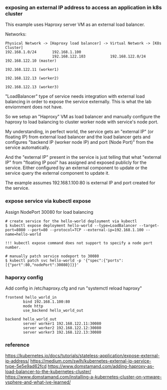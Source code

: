 ### exposing an external IP address to access an application in k8s cluster

This example uses Haproxy server VM as an external load balancer.

Networks:
```
Physical Network -> [Haproxy load balancer] -> Virtual Network -> [K8s Cluster]
192.168.1.0/24       192.168.1.100
                     192.168.122.103           192.168.122.0/24    192.168.122.10 (master)
                                                                   192.168.122.11 (worker1)
                                                                   192.168.122.13 (worker2)
                                                                   192.168.122.13 (worker3)
```

"LoadBalancer" type of service needs integration with external load balancing in order to expose the service externally. This is what the lab enviornment does not have.

So we setup an "Haproxy" VM as load balancer and manually configure the haproxy to load balancing to cluster worker node with service's node port.

My understanding, in perfect world, the service gets an "external IP" (or floating IP) from external load balancer and the load balancer gets and configures "backend IP (worker node IP) and port (Node Port)" from the service automatically.

And the "external IP" present in the service is just telling that what "external IP" from "floating IP pool" has assigned and exposed publicly for the service. Either configured by an external component to update or the service query the external component to update it.

The example assumes 192.168.1.100:80 is external IP and port created for the service.


### expose service via kubectl expose
Assign NodePort 30080 for load balancing
```
# create service for the hello-world deployment via kubectl
$ kubectl expose deployment hello-world --type=LoadBalancer --target-port=8080 --port=80 --protocol=TCP --external-ip=192.168.1.100 --name=hello-world

!!! kubectl expose command does not support to specify a node port number.

# manually patch service nodeport to 30080
$ kubectl patch svc hello-world -p '{"spec":{"ports":[{"port":80,"nodePort":30080}]}}'
```

### haporxy config
Add config in /etc/haproxy.cfg and run "systemctl reload haproxy"
```
frontend hello_world_in
        bind 192.168.1.100:80
        mode http
        use_backend hello_world_out

backend hello_world_out
        server worker1 192.168.122.11:30080
        server worker2 192.168.122.12:30080
        server worker3 192.168.122.13:30080
```


### reference
https://kubernetes.io/docs/tutorials/stateless-application/expose-external-ip-address/
https://medium.com/swlh/kubernetes-external-ip-service-type-5e5e9ad62fcd
https://www.domstamand.com/adding-haproxy-as-load-balancer-to-the-kubernetes-cluster/
https://www.domstamand.com/installing-a-kubernetes-cluster-on-vmware-vsphere-and-what-ive-learned/
